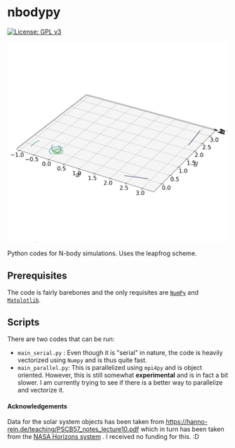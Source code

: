 # nbodypy
[![License: GPL v3](https://img.shields.io/badge/License-GPLv3-blue.svg)](https://www.gnu.org/licenses/gpl-3.0)

<p align="center" width="100%">
<img src="https://raw.githubusercontent.com/AnkitBarik/nbodypy/refs/heads/main/images/trajectories.png" width="500">
</p>

Python codes for N-body simulations. Uses the leapfrog scheme.

## Prerequisites
The code is fairly barebones and the only requisites are [`NumPy`](https://numpy.org/) and [`Matplotlib`](https://matplotlib.org/).

## Scripts
There are two codes that can be run: 
 - `main_serial.py` : Even though it is "serial" in nature, the code is heavily vectorized using `Numpy` and is thus quite fast. 
 - `main_parallel.py`: This is parallelized using `mpi4py` and is object oriented. However, this is still somewhat **experimental** and is in fact a bit slower. I am currently trying to see if there is a better way to parallelize and vectorize it.

#### Acknowledgements

Data for the solar system objects has been taken from https://hanno-rein.de/teaching/PSCB57_notes_lecture10.pdf which in turn has been taken from the [NASA Horizons system](https://ssd.jpl.nasa.gov/horizons/app.html#/) .
I received no funding for this. :D
